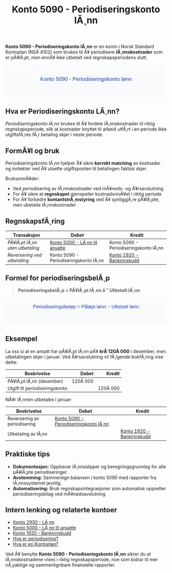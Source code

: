 ﻿---
title: "Konto 5090 - Periodiseringskonto lÃ¸nn"
meta_title: "5090-periodiseringskonto-lonn"
meta_description: '**Konto 5090 - Periodiseringskonto lÃ¸nn** er en konto i Norsk Standard Kontoplan (NSÂ 4102) som brukes til Ã¥ periodisere **lÃ¸nnskostnader** som er pÃ¥lÃ¸pt, ...'
slug: 5090-periodiseringskonto-lonn
type: blog
layout: pages/single
---

**Konto 5090 - Periodiseringskonto lÃ¸nn** er en konto i Norsk Standard Kontoplan (NSÂ 4102) som brukes til Ã¥ periodisere **lÃ¸nnskostnader** som er pÃ¥lÃ¸pt, men ennÃ¥ ikke utbetalt ved regnskapsperiodens slutt.

![Illustrasjon av konto 5090 Periodiseringskonto lÃ¸nn](5090-periodiseringskonto-lonn-image.svg)

## Hva er Periodiseringskonto LÃ¸nn?

*Periodiseringskonto lÃ¸nn* brukes til Ã¥ fordele lÃ¸nnskostnader til riktig regnskapsperiode, slik at kostnader knyttet til arbeid utfÃ¸rt i en periode ikke utgiftsfÃ¸res fÃ¸r betaling skjer i neste periode.

## FormÃ¥l og bruk

Periodiseringskonto lÃ¸nn hjelper Ã¥ sikre **korrekt matching** av kostnader og inntekter ved Ã¥ utsette utgiftsposten til betalingen faktisk skjer.

BruksomrÃ¥der:
* Ved periodisering av lÃ¸nnskostnader ved mÃ¥neds- og Ã¥rsavslutning
* For Ã¥ sikre at **regnskapet** gjenspeiler kostnadsnivÃ¥et i riktig periode
* For Ã¥ forbedre **kontantstrÃ¸mstyring** ved Ã¥ synliggjÃ¸re pÃ¥lÃ¸pte, men ubetalte lÃ¸nnskostnader

## RegnskapsfÃ¸ring

| Transaksjon                                    | Debet                                                                                                                                                        | Kredit                                                   |
|------------------------------------------------|--------------------------------------------------------------------------------------------------------------------------------------------------------------|----------------------------------------------------------|
| *PÃ¥lÃ¸pt lÃ¸nn uten utbetaling*                  | [Konto 5000 - LÃ¸nn til ansatte](/blogs/kontoplan/5000-lonn-til-ansatte "Konto 5000 - LÃ¸nn til ansatte")                                                     | Konto 5090 - Periodiseringskonto lÃ¸nn                    |
| *Reversering ved utbetaling*                   | Konto 5090 - Periodiseringskonto lÃ¸nn                                                                                                                       | [Konto 1920 - Bankinnskudd](/blogs/kontoplan/1920-bankinnskudd "Konto 1920 - Bankinnskudd")               |

## Formel for periodiseringsbelÃ¸p

> **PeriodiseringsbelÃ¸p = PÃ¥lÃ¸pt lÃ¸nn âˆ’ Utbetalt lÃ¸nn**

![Formel for periodiseringskonto lÃ¸nn](periodiseringskonto-lonn-formula.svg)

## Eksempel

La oss si at en ansatt har pÃ¥lÃ¸pt lÃ¸nn pÃ¥ **krÂ 120Â 000** i desember, men utbetalingen skjer i januar. Ved Ã¥rsavslutning vil fÃ¸lgende bokfÃ¸ring vise dette:

| Beskrivelse                    | Debet        | Kredit       |
|--------------------------------|-------------:|-------------:|
| PÃ¥lÃ¸pt lÃ¸nn (desember)         | 120Â 000      |              |
| Utgift til periodiseringskonto |              | 120Â 000      |

NÃ¥r lÃ¸nnen utbetales i januar:

| Beskrivelse                     | Debet                                                                                                                                                   | Kredit                                                                                              |
|---------------------------------|---------------------------------------------------------------------------------------------------------------------------------------------------------|-----------------------------------------------------------------------------------------------------|
| Reversering av periodisering    | [Konto 5090 - Periodiseringskonto lÃ¸nn](/blogs/kontoplan/5090-periodiseringskonto-lonn "Konto 5090 - Periodiseringskonto lÃ¸nn") |                                                                                                     |
| Utbetaling av lÃ¸nn              |                                                                                                                                                         | [Konto 1920 - Bankinnskudd](/blogs/kontoplan/1920-bankinnskudd "Konto 1920 - Bankinnskudd")       |

## Praktiske tips

* **Dokumentasjon:** Oppbevar lÃ¸nnsslipper og beregningsgrunnlag for alle pÃ¥lÃ¸pte periodiseringer.
* **Avstemming:** Sammenlign balansen i konto 5090 med rapporter fra lÃ¸nnssystemet jevnlig.
* **Automatisering:** Bruk regnskapsintegrasjoner som automatisk oppretter periodiseringsbilag ved mÃ¥nedsavslutning.

## Intern lenking og relaterte kontoer

* [Konto 2930 - LÃ¸nn](/blogs/kontoplan/2930-lonn "Konto 2930 - LÃ¸nn")
* [Konto 5000 - LÃ¸nn til ansatte](/blogs/kontoplan/5000-lonn-til-ansatte "Konto 5000 - LÃ¸nn til ansatte")
* [Konto 1920 - Bankinnskudd](/blogs/kontoplan/1920-bankinnskudd "Konto 1920 - Bankinnskudd")
* [Hva er periodisering?](/blogs/regnskap/hva-er-periodisering "Hva er periodisering? Prinsipper og praktisk anvendelse")
* [Hva er en Kontoplan?](/blogs/regnskap/hva-er-kontoplan "Hva er en Kontoplan? Komplett Guide til Kontoplaner i Norsk Regnskap")

Ved Ã¥ benytte **Konto 5090 - Periodiseringskonto lÃ¸nn** sikrer du at lÃ¸nnskostnadene vises i riktig regnskapsperiode, noe som bidrar til mer nÃ¸yaktige og sammenlignbare finansielle rapporter.

